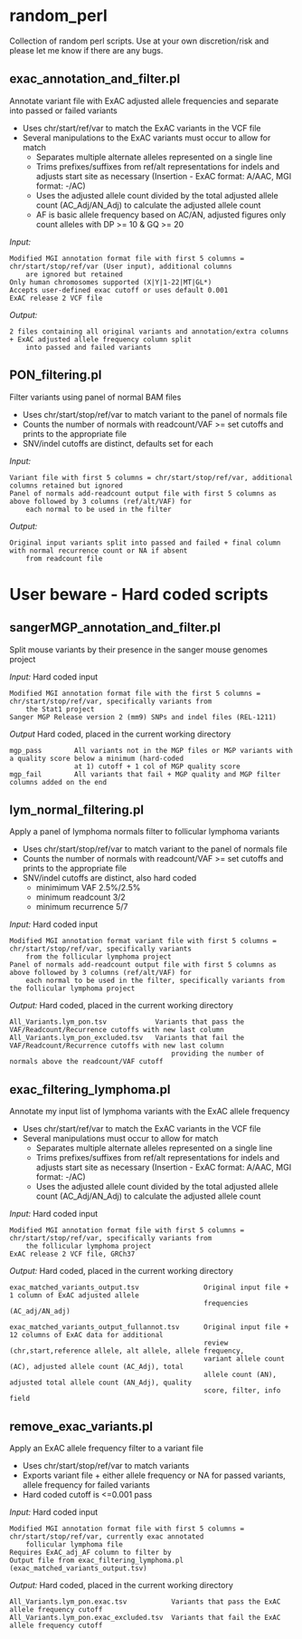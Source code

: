 random_perl
===========
Collection of random perl scripts. Use at your own discretion/risk and please let me know if there are any bugs.

exac_annotation_and_filter.pl
-----------------------------
Annotate variant file with ExAC adjusted allele frequencies and separate into passed or failed variants
- Uses chr/start/ref/var to match the ExAC variants in the VCF file
- Several manipulations to the ExAC variants must occur to allow for match
    - Separates multiple alternate alleles represented on a single line
    - Trims prefixes/suffixes from ref/alt representations for indels and adjusts start site as necessary (Insertion - ExAC format: A/AAC, MGI format: -/AC)
    - Uses the adjusted allele count divided by the total adjusted allele count (AC_Adj/AN_Adj) to calculate the adjusted allele count
    - AF is basic allele frequency based on AC/AN, adjusted figures only count alleles with DP >= 10 & GQ >= 20

*Input:*

    Modified MGI annotation format file with first 5 columns = chr/start/stop/ref/var (User input), additional columns 
        are ignored but retained
    Only human chromosomes supported (X|Y|1-22|MT|GL*)
    Accepts user-defined exac cutoff or uses default 0.001
    ExAC release 2 VCF file

*Output:*
    
    2 files containing all original variants and annotation/extra columns + ExAC adjusted allele frequency column split 
        into passed and failed variants


PON_filtering.pl
----------------
Filter variants using panel of normal BAM files 
- Uses chr/start/stop/ref/var to match variant to the panel of normals file
- Counts the number of normals with readcount/VAF >= set cutoffs and prints to the appropriate file
- SNV/indel cutoffs are distinct, defaults set for each

*Input:*

    Variant file with first 5 columns = chr/start/stop/ref/var, additional columns retained but ignored 
    Panel of normals add-readcount output file with first 5 columns as above followed by 3 columns (ref/alt/VAF) for 
        each normal to be used in the filter
*Output:*
    
    Original input variants split into passed and failed + final column with normal recurrence count or NA if absent
        from readcount file


 

**User beware - Hard coded scripts**
====================================
sangerMGP_annotation_and_filter.pl
----------------------------------
Split mouse variants by their presence in the sanger mouse genomes project

*Input:* Hard coded input

    Modified MGI annotation format file with the first 5 columns = chr/start/stop/ref/var, specifically variants from 
        the Stat1 project
    Sanger MGP Release version 2 (mm9) SNPs and indel files (REL-1211)
*Output* Hard coded, placed in the current working directory

    mgp_pass        All variants not in the MGP files or MGP variants with a quality score below a minimum (hard-coded 
                    at 1) cutoff + 1 col of MGP quality score
    mgp_fail        All variants that fail + MGP quality and MGP filter columns added on the end


lym_normal_filtering.pl
-----------------------
Apply a panel of lymphoma normals filter to follicular lymphoma variants
- Uses chr/start/stop/ref/var to match variant to the panel of normals file
- Counts the number of normals with readcount/VAF >= set cutoffs and prints to the appropriate file
- SNV/indel cutoffs are distinct, also hard coded
    - minimimum VAF 2.5%/2.5%
    - minimum readcount 3/2
    - minimum recurrence 5/7 

*Input:* Hard coded input

    Modified MGI annotation format variant file with first 5 columns = chr/start/stop/ref/var, specifically variants 
        from the follicular lymphoma project
    Panel of normals add-readcount output file with first 5 columns as above followed by 3 columns (ref/alt/VAF) for 
        each normal to be used in the filter, specifically variants from the follicular lymphoma project
*Output:* Hard coded, placed in the current working directory

    All_Variants.lym_pon.tsv            Variants that pass the VAF/Readcount/Recurrence cutoffs with new last column
    All_Variants.lym_pon_excluded.tsv   Variants that fail the VAF/Readcount/Recurrence cutoffs with new last column 
                                            providing the number of normals above the readcount/VAF cutoff


exac_filtering_lymphoma.pl
--------------------------
Annotate my input list of lymphoma variants with the ExAC allele frequency
- Uses chr/start/ref/var to match the ExAC variants in the VCF file
- Several manipulations must occur to allow for match
    - Separates multiple alternate alleles represented on a single line
    - Trims prefixes/suffixes from ref/alt representations for indels and adjusts start site as necessary (Insertion - ExAC format: A/AAC, MGI format: -/AC)
    - Uses the adjusted allele count divided by the total adjusted allele count (AC_Adj/AN_Adj) to calculate the adjusted allele count

*Input:* Hard coded input
    
    Modified MGI annotation format file with first 5 columns = chr/start/stop/ref/var, specifically variants from 
        the follicular lymphoma project
    ExAC release 2 VCF file, GRCh37
*Output:* Hard coded, placed in the current working directory

    exac_matched_variants_output.tsv                Original input file + 1 column of ExAC adjusted allele 
                                                    frequencies (AC_adj/AN_adj)
    
    exac_matched_variants_output_fullannot.tsv      Original input file + 12 columns of ExAC data for additional 
                                                    review (chr,start,reference allele, alt allele, allele frequency, 
                                                    variant allele count (AC), adjusted allele count (AC_Adj), total 
                                                    allele count (AN), adjusted total allele count (AN_Adj), quality 
                                                    score, filter, info field

remove_exac_variants.pl
-----------------------
Apply an ExAC allele frequency filter to a variant file
- Uses chr/start/stop/ref/var to match variants
- Exports variant file + either allele frequency or NA for passed variants, allele frequency for failed variants
- Hard coded cutoff is <=0.001 pass

*Input:* Hard coded input
    
    Modified MGI annotation format file with first 5 columns = chr/start/stop/ref/var, currently exac annotated 
        follicular lymphoma file
    Requires ExAC_adj_AF column to filter by
    Output file from exac_filtering_lymphoma.pl (exac_matched_variants_output.tsv)

*Output:* Hard coded, placed in the current working directory
    
    All_Variants.lym_pon.exac.tsv           Variants that pass the ExAC allele frequency cutoff 
    All_Variants.lym_pon.exac_excluded.tsv  Variants that fail the ExAC allele frequency cutoff

